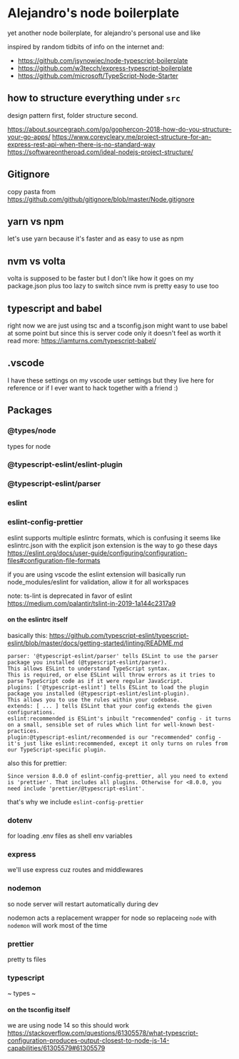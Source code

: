 # Alejandro's node boilerplate
yet another node boilerplate, for alejandro's personal use and like

inspired by random tidbits of info on the internet and:

- https://github.com/jsynowiec/node-typescript-boilerplate
- https://github.com/w3tecch/express-typescript-boilerplate
- https://github.com/microsoft/TypeScript-Node-Starter

## how to structure everything under `src`
design pattern first, folder structure second.

https://about.sourcegraph.com/go/gophercon-2018-how-do-you-structure-your-go-apps/
https://www.coreycleary.me/project-structure-for-an-express-rest-api-when-there-is-no-standard-way
https://softwareontheroad.com/ideal-nodejs-project-structure/

## Gitignore
copy pasta from
https://github.com/github/gitignore/blob/master/Node.gitignore

## yarn vs npm
let's use yarn because it's faster and as easy to use as npm

## nvm vs volta
volta is supposed to be faster but I don't like how it goes on my package.json plus too lazy to switch since nvm is pretty easy to use too

## typescript and babel
right now we are just using tsc and a tsconfig.json might want to use babel at some point but since this is server code only it doesn't feel as worth it
read more: https://iamturns.com/typescript-babel/

## .vscode
I have these settings on my vscode user settings but they live here for reference or if I ever want to hack together with a friend :)
## Packages

### @types/node
types for node

### @typescript-eslint/eslint-plugin
### @typescript-eslint/parser
### eslint
### eslint-config-prettier
eslint supports multiple eslintrc formats, which is confusing it seems like eslintrc.json with the explicit json extension is the way to go these days
https://eslint.org/docs/user-guide/configuring/configuration-files#configuration-file-formats

if you are using vscode the eslint extension will basically run node_modules/eslint for validation, allow it for all workspaces

note: ts-lint is deprecated in favor of eslint
https://medium.com/palantir/tslint-in-2019-1a144c2317a9

#### on the eslintrc itself
basically this:
https://github.com/typescript-eslint/typescript-eslint/blob/master/docs/getting-started/linting/README.md

```
parser: '@typescript-eslint/parser' tells ESLint to use the parser package you installed (@typescript-eslint/parser).
This allows ESLint to understand TypeScript syntax.
This is required, or else ESLint will throw errors as it tries to parse TypeScript code as if it were regular JavaScript.
plugins: ['@typescript-eslint'] tells ESLint to load the plugin package you installed (@typescript-eslint/eslint-plugin).
This allows you to use the rules within your codebase.
extends: [ ... ] tells ESLint that your config extends the given configurations.
eslint:recommended is ESLint's inbuilt "recommended" config - it turns on a small, sensible set of rules which lint for well-known best-practices.
plugin:@typescript-eslint/recommended is our "recommended" config - it's just like eslint:recommended, except it only turns on rules from our TypeScript-specific plugin.
```

also this for prettier:
```
Since version 8.0.0 of eslint-config-prettier, all you need to extend is 'prettier'. That includes all plugins. Otherwise for <8.0.0, you need include 'prettier/@typescript-eslint'.
```
that's why we include `eslint-config-prettier`

### dotenv
for loading .env files as shell env variables

### express

we'll use express cuz routes and middlewares

### nodemon

so node server will restart automatically during dev

nodemon acts a replacement wrapper for node so replaceing `node` with `nodemon` will work most of the time

### prettier

pretty ts files

### typescript

~ types ~

#### on the tsconfig itself

we are using node 14 so this should work
https://stackoverflow.com/questions/61305578/what-typescript-configuration-produces-output-closest-to-node-js-14-capabilities/61305579#61305579
